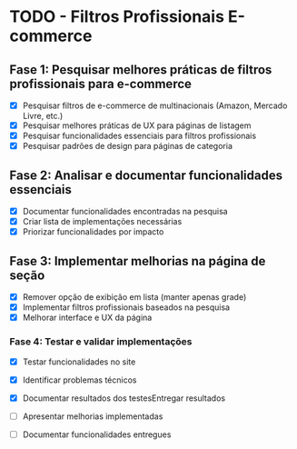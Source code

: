 # TODO - Filtros Profissionais E-commerce

## Fase 1: Pesquisar melhores práticas de filtros profissionais para e-commerce
- [x] Pesquisar filtros de e-commerce de multinacionais (Amazon, Mercado Livre, etc.)
- [x] Pesquisar melhores práticas de UX para páginas de listagem
- [x] Pesquisar funcionalidades essenciais para filtros profissionais
- [x] Pesquisar padrões de design para páginas de categoria

## Fase 2: Analisar e documentar funcionalidades essenciais
- [x] Documentar funcionalidades encontradas na pesquisa
- [x] Criar lista de implementações necessárias
- [x] Priorizar funcionalidades por impacto

## Fase 3: Implementar melhorias na página de seção
- [x] Remover opção de exibição em lista (manter apenas grade)
- [x] Implementar filtros profissionais baseados na pesquisa
- [x] Melhorar interface e UX da página

### Fase 4: Testar e validar implementações
- [x] Testar funcionalidades no site
- [x] Identificar problemas técnicos
- [x] Documentar resultados dos testesEntregar resultados
- [ ] Apresentar melhorias implementadas
- [ ] Documentar funcionalidades entregues

